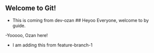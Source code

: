 ## Welcome to Git!

- This is coming from dev-ozan
## Heyoo Everyone, welcome to by guide.

-Yooooo, Ozan here!
- I am adding this from feature-branch-1
